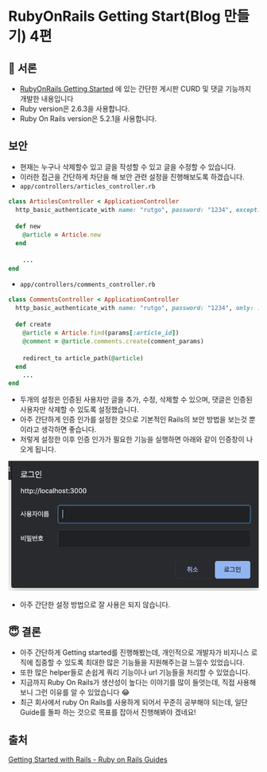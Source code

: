 # RubyOnRails Getting Start(Blog 만들기) 4편

## 💼 서론

- [RubyOnRails Getting Started](https://guides.rubyonrails.org/v5.2/getting_started.html) 에 있는 간단한 게시판 CURD 및 댓글 기능까지 개발한 내용입니다
- Ruby version은 2.6.3을 사용합니다.
- Ruby On Rails version은 5.2.1을 사용합니다.

## 보안

- 현재는 누구나 삭제할수 있고 글을 작성할 수 있고 글을 수정할 수 있습니다.
- 이러한 접근을 간단하게 차단을 해 보안 관련 설정을 진행해보도록 하겠습니다.
- `app/controllers/articles_controller.rb`

```ruby
class ArticlesController < ApplicationController
  http_basic_authenticate_with name: "rutgo", password: "1234", except: [:index, :show]

  def new
    @article = Article.new
  end
	
	...
end
```

- `app/controllers/comments_controller.rb`

```ruby
class CommentsController < ApplicationController
  http_basic_authenticate_with name: "rutgo", password: "1234", only: :destroy

  def create
    @article = Article.find(params[:article_id])
    @comment = @article.comments.create(comment_params)

    redirect_to article_path(@article)
  end
	...
end
```

- 두개의 설정은 인증된 사용자만 글을 추가, 수정, 삭제할 수 있으며, 댓글은 인증된 사용자만 삭제할 수 있도록 설정했습니다.
- 아주 간단하게 인증 인가를 설정한 것으로 기본적인 Rails의 보안 방법을 보는것 뿐이라고 생각하면 좋습니다.
- 저렇게 설정한 이후 인증 인가가 필요한 기능을 실행하면 아래와 같이 인증창이 나오게 됩니다.

![ruby_on_rails_getting_start_blog_4-1](https://github.com/ksy90101/TIL/blob/master/rubyOnRails/image/ruby_on_rails_getting_start_blog_4-1.png?raw=true)

- 아주 간단한 설정 방법으로 잘 사용은 되지 않습니다.

## 😇 결론

- 아주 간단하게 Getting started를 진행해봤는데, 개인적으로 개발자가 비지니스 로직에 집중할 수 있도록 최대한 많은 기능들을 지원해주는걸 느낄수 있었습니다.
- 또한 많은 helper들로 손쉽게 쿼리 기능이나 url 기능들을 처리할 수 있었습니다.
- 지금까지 Ruby On Rails가 생산성이 높다는 이야기를 많이 들엇는데, 직접 사용해보니 그런 이유를 알 수 있었습니다 😂
- 최근 회사에서 ruby On Rails를 사용하게 되어서 꾸준히 공부해야 되는데, 일단 Guide를 돌파 하는 것으로 목표를 잡아서 진행해봐야 겠네요!

## 출처

[Getting Started with Rails - Ruby on Rails Guides](https://guides.rubyonrails.org/v5.2/getting_started.html#starting-up-the-web-server)